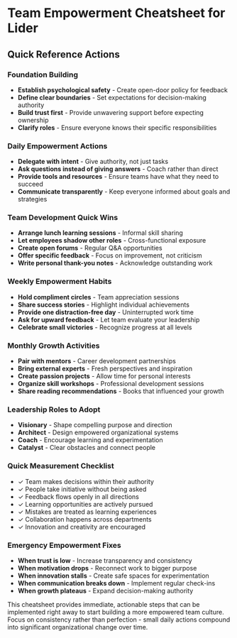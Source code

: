 # Team Empowerment Cheatsheet for Lider

## Quick Reference Actions

### Foundation Building

- **Establish psychological safety** - Create open-door policy for feedback
- **Define clear boundaries** - Set expectations for decision-making authority
- **Build trust first** - Provide unwavering support before expecting ownership
- **Clarify roles** - Ensure everyone knows their specific responsibilities


### Daily Empowerment Actions

- **Delegate with intent** - Give authority, not just tasks
- **Ask questions instead of giving answers** - Coach rather than direct
- **Provide tools and resources** - Ensure teams have what they need to succeed
- **Communicate transparently** - Keep everyone informed about goals and strategies


### Team Development Quick Wins

- **Arrange lunch learning sessions** - Informal skill sharing
- **Let employees shadow other roles** - Cross-functional exposure
- **Create open forums** - Regular Q\&A opportunities
- **Offer specific feedback** - Focus on improvement, not criticism
- **Write personal thank-you notes** - Acknowledge outstanding work


### Weekly Empowerment Habits

- **Hold compliment circles** - Team appreciation sessions
- **Share success stories** - Highlight individual achievements
- **Provide one distraction-free day** - Uninterrupted work time
- **Ask for upward feedback** - Let team evaluate your leadership
- **Celebrate small victories** - Recognize progress at all levels


### Monthly Growth Activities

- **Pair with mentors** - Career development partnerships
- **Bring external experts** - Fresh perspectives and inspiration
- **Create passion projects** - Allow time for personal interests
- **Organize skill workshops** - Professional development sessions
- **Share reading recommendations** - Books that influenced your growth


### Leadership Roles to Adopt

- **Visionary** - Shape compelling purpose and direction
- **Architect** - Design empowered organizational systems
- **Coach** - Encourage learning and experimentation
- **Catalyst** - Clear obstacles and connect people


### Quick Measurement Checklist

- ✓ Team makes decisions within their authority
- ✓ People take initiative without being asked
- ✓ Feedback flows openly in all directions
- ✓ Learning opportunities are actively pursued
- ✓ Mistakes are treated as learning experiences
- ✓ Collaboration happens across departments
- ✓ Innovation and creativity are encouraged


### Emergency Empowerment Fixes

- **When trust is low** - Increase transparency and consistency
- **When motivation drops** - Reconnect work to bigger purpose
- **When innovation stalls** - Create safe spaces for experimentation
- **When communication breaks down** - Implement regular check-ins
- **When growth plateaus** - Expand decision-making authority

This cheatsheet provides immediate, actionable steps that can be implemented right away to start building a more empowered team culture. Focus on consistency rather than perfection - small daily actions compound into significant organizational change over time.
